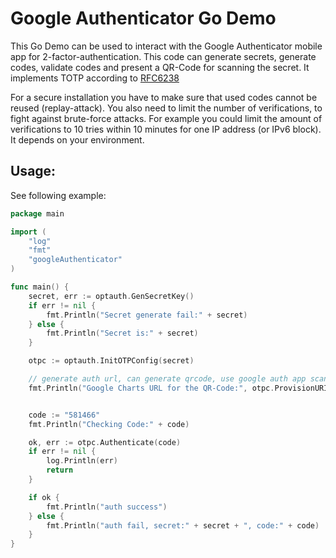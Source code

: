 Google Authenticator Go Demo
==============================

This Go Demo can be used to interact with the Google Authenticator mobile app for 2-factor-authentication. This code
can generate secrets, generate codes, validate codes and present a QR-Code for scanning the secret. It implements TOTP
according to [RFC6238](https://tools.ietf.org/html/rfc6238)

For a secure installation you have to make sure that used codes cannot be reused (replay-attack). You also need to
limit the number of verifications, to fight against brute-force attacks. For example you could limit the amount of
verifications to 10 tries within 10 minutes for one IP address (or IPv6 block). It depends on your environment.

Usage:
------

See following example:

```go
package main

import (
	"log"
	"fmt"
	"googleAuthenticator"
)

func main() {
	secret, err := optauth.GenSecretKey()
	if err != nil {
		fmt.Println("Secret generate fail:" + secret)
	} else {
		fmt.Println("Secret is:" + secret)
	}

	otpc := optauth.InitOTPConfig(secret)

	// generate auth url, can generate qrcode, use google auth app scan and bind it
	fmt.Println("Google Charts URL for the QR-Code:", otpc.ProvisionURIWithIssuer("user", "issuer"))


	code := "581466"
	fmt.Println("Checking Code:" + code)

	ok, err := otpc.Authenticate(code)
	if err != nil {
		log.Println(err)
		return
	}

	if ok {
		fmt.Println("auth success")
	} else {
		fmt.Println("auth fail, secret:" + secret + ", code:" + code)
	}
}
```
